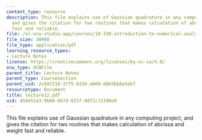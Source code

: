 ```yaml
---
content_type: resource
description: This file explains use of Gaussian quadrature in any computing project,
  and gives the citation for two routines that makes calculation of abcissa and weight
  fast and reliable.
file: /ol-ocw-studio-app/courses/18-330-introduction-to-numerical-analysis-spring-2004/458e51439b686b7d021f0df1c72196e9_lecture12.pdf
file_size: 30988
file_type: application/pdf
learning_resource_types:
- Lecture Notes
license: https://creativecommons.org/licenses/by-nc-sa/4.0/
ocw_type: OCWFile
parent_title: Lecture Notes
parent_type: CourseSection
parent_uid: 2c697219-37f5-8316-a069-d0e5bb8a5de7
resourcetype: Document
title: lecture12.pdf
uid: 458e5143-9b68-6b7d-021f-0df1c72196e9
---
```

This file explains use of Gaussian quadrature in any computing project, and gives the citation for two routines that makes calculation of abcissa and weight fast and reliable.